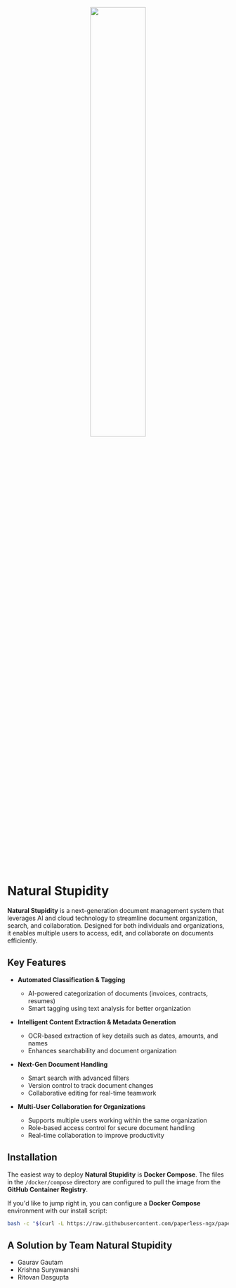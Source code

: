 <p align="center">
  <picture>
    <img src="https://github.com/user-attachments/assets/0c220fb0-6b0e-4252-a836-f50e1f2ed2db" width="50%">


  </picture>
</p>

<!-- omit in toc -->

# Natural Stupidity  

**Natural Stupidity** is a next-generation document management system that leverages AI and cloud technology to streamline document organization, search, and collaboration. Designed for both individuals and organizations, it enables multiple users to access, edit, and collaborate on documents efficiently.  

## Key Features  
- **Automated Classification & Tagging**  
  - AI-powered categorization of documents (invoices, contracts, resumes)  
  - Smart tagging using text analysis for better organization  

- **Intelligent Content Extraction & Metadata Generation**  
  - OCR-based extraction of key details such as dates, amounts, and names  
  - Enhances searchability and document organization  

- **Next-Gen Document Handling**  
  - Smart search with advanced filters  
  - Version control to track document changes  
  - Collaborative editing for real-time teamwork  

- **Multi-User Collaboration for Organizations**  
  - Supports multiple users working within the same organization  
  - Role-based access control for secure document handling  
  - Real-time collaboration to improve productivity  
 

## Installation  
The easiest way to deploy **Natural Stupidity** is **Docker Compose**. The files in the `/docker/compose` directory are configured to pull the image from the **GitHub Container Registry**.  

If you'd like to jump right in, you can configure a **Docker Compose** environment with our install script:  

```bash
bash -c "$(curl -L https://raw.githubusercontent.com/paperless-ngx/paperless-ngx/main/install-paperless-ngx.sh)"
```

## A Solution by Team Natural Stupidity
- Gaurav Gautam
- Krishna Suryawanshi
- Ritovan Dasgupta
